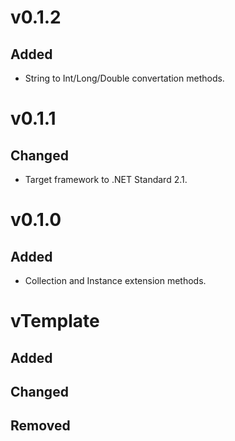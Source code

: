 # v0.1.2
## Added
* String to Int/Long/Double convertation methods.

# v0.1.1
## Changed
* Target framework to .NET Standard 2.1.

# v0.1.0
## Added
* Collection and Instance extension methods.

# vTemplate
## Added
## Changed
## Removed
